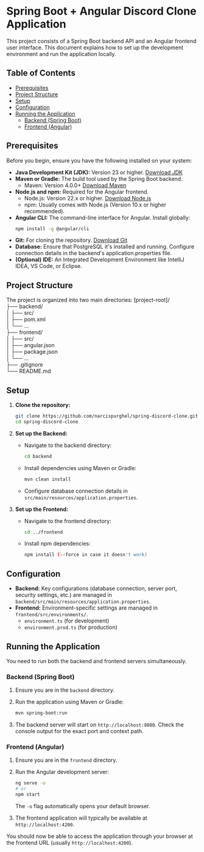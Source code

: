 # Spring Boot + Angular Discord Clone Application

This project consists of a Spring Boot backend API and an Angular frontend user interface. This document explains how to set up the development environment and run the application locally.

## Table of Contents

* [Prerequisites](#prerequisites)
* [Project Structure](#project-structure)
* [Setup](#setup)
* [Configuration](#configuration)
* [Running the Application](#running-the-application)
    * [Backend (Spring Boot)](#backend-spring-boot)
    * [Frontend (Angular)](#frontend-angular)

## Prerequisites

Before you begin, ensure you have the following installed on your system:

* **Java Development Kit (JDK):** Version 23 or higher. [Download JDK](https://www.oracle.com/java/technologies/downloads/)
* **Maven or Gradle:** The build tool used by the Spring Boot backend.
    * Maven: Version 4.0.0+ [Download Maven](https://maven.apache.org/download.cgi)
* **Node.js and npm:** Required for the Angular frontend.
    * Node.js: Version 22.x or higher. [Download Node.js](https://nodejs.org/)
    * npm: Usually comes with Node.js (Version 10.x or higher recommended).
* **Angular CLI:** The command-line interface for Angular. Install globally:
    ```bash
    npm install -g @angular/cli
    ```
* **Git:** For cloning the repository. [Download Git](https://git-scm.com/downloads)
* **Database:** Ensure that PostgreSQL it's installed and running. Configure connection details in the backend's application.properties file.
* **(Optional) IDE:** An Integrated Development Environment like IntelliJ IDEA, VS Code, or Eclipse.

## Project Structure

The project is organized into two main directories:
[project-root]/  
├── backend/  
│   ├── src/  
│   ├── pom.xml         
│   └── ...  
├── frontend/          
│   ├── src/  
│   ├── angular.json  
│   ├── package.json  
│   └── ...  
├── .gitignore  
└── README.md  

## Setup

1.  **Clone the repository:**
    ```bash
    git clone https://github.com/narcispurghel/spring-discord-clone.git
    cd spring-discord-clone
    ```

2.  **Set up the Backend:**
    * Navigate to the backend directory:
        ```bash
        cd backend
        ```
    * Install dependencies using Maven or Gradle:
        ```bash
        mvn clean install
        ```
    * Configure database connection details in `src/main/resources/application.properties`.

3.  **Set up the Frontend:**
    * Navigate to the frontend directory:
        ```bash
        cd ../frontend
        ```
    * Install npm dependencies:
        ```bash
        npm install (--force in case it doesn't work)
        ```
## Configuration

* **Backend:** Key configurations (database connection, server port, security settings, etc.) are managed in `backend/src/main/resources/application.properties`.
* **Frontend:** Environment-specific settings are managed in `frontend/src/environments/`.
    * `environment.ts` (for development)
    * `environment.prod.ts` (for production)

## Running the Application

You need to run both the backend and frontend servers simultaneously.

### Backend (Spring Boot)

1.  Ensure you are in the `backend` directory.
2.  Run the application using Maven or Gradle:

    ```bash
    mvn spring-boot:run
    ```

3.  The backend server will start on `http://localhost:8080`. Check the console output for the exact port and context path.

### Frontend (Angular)

1.  Ensure you are in the `frontend` directory.
2.  Run the Angular development server:

    ```bash
    ng serve -o
    # or
    npm start
    ```
    The `-o` flag automatically opens your default browser.

3.  The frontend application will typically be available at `http://localhost:4200`.

You should now be able to access the application through your browser at the frontend URL (usually `http://localhost:4200`).

